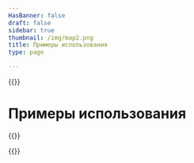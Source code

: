 ```yaml
---
HasBanner: false
draft: false
sidebar: true
thumbnail: /img/map2.png
title: Примеры использования
type: page

---
```

{{<content-start >}}
# Примеры использования
{{<usecases >}}

{{<content-end >}}
